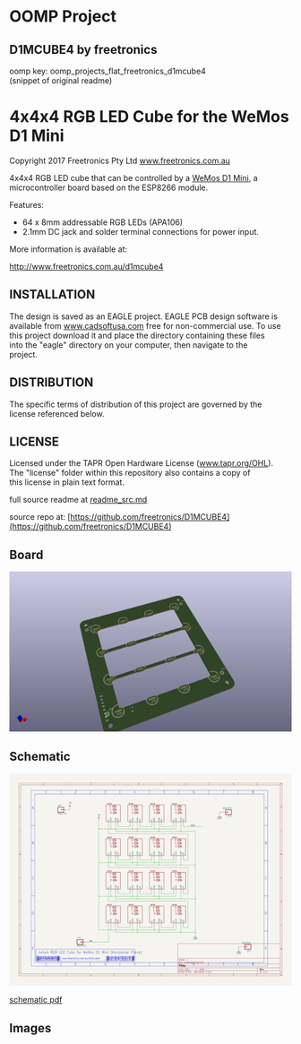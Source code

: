 # OOMP Project  
## D1MCUBE4  by freetronics  
  
oomp key: oomp_projects_flat_freetronics_d1mcube4  
(snippet of original readme)  
  
4x4x4 RGB LED Cube for the WeMos D1 Mini  
=========================================  
  
Copyright 2017 Freetronics Pty Ltd  www.freetronics.com.au    
  
4x4x4 RGB LED cube that can be controlled by a [WeMos D1 Mini][1], a  
microcontroller board based on the ESP8266 module.  
  
Features:  
  
 * 64 x 8mm addressable RGB LEDs (APA106)  
 * 2.1mm DC jack and solder terminal connections for power input.  
  
More information is available at:  
  
  http://www.freetronics.com.au/d1mcube4  
  
  
INSTALLATION  
------------  
The design is saved as an EAGLE project. EAGLE PCB design software is  
available from www.cadsoftusa.com free for non-commercial use. To use  
this project download it and place the directory containing these files  
into the "eagle" directory on your computer, then navigate to the  
project.  
  
  
DISTRIBUTION  
------------  
The specific terms of distribution of this project are governed by the  
license referenced below.  
  
  
LICENSE  
-------  
Licensed under the TAPR Open Hardware License (www.tapr.org/OHL).  
The "license" folder within this repository also contains a copy of  
this license in plain text format.  
  
  
[1]: http://www.wemos.cc/wiki/doku.php?id=en:d1_mini  
  
  
  full source readme at [readme_src.md](readme_src.md)  
  
source repo at: [https://github.com/freetronics/D1MCUBE4](https://github.com/freetronics/D1MCUBE4)  
## Board  
  
[![working_3d.png](working_3d_600.png)](working_3d.png)  
## Schematic  
  
[![working_schematic.png](working_schematic_600.png)](working_schematic.png)  
  
[schematic pdf](working_schematic.pdf)  
## Images  

